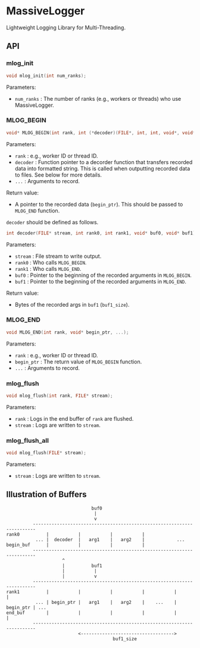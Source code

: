 # MassiveLogger

Lightweight Logging Library for Multi-Threading.

## API

### mlog_init
```c
void mlog_init(int num_ranks);
```

Parameters:
* `num_ranks` : The number of ranks (e.g., workers or threads) who use MassiveLogger.

### MLOG_BEGIN
```c
void* MLOG_BEGIN(int rank, int (*decoder)(FILE*, int, int, void*, void*), ...);
```

Parameters:
* `rank`    : e.g., worker ID or thread ID.
* `decoder` : Function pointer to a decorder function that transfers recorded data into formatted string. This is called when outputting recorded data to files. See below for more details.
* `...`     : Arguments to record.

Return value:
* A pointer to the recorded data (`begin_ptr`). This should be passed to `MLOG_END` function.

`decoder` should be defined as follows.
```c
int decoder(FILE* stream, int rank0, int rank1, void* buf0, void* buf1);
```

Parameters:
* `stream` : File stream to write output.
* `rank0`  : Who calls `MLOG_BEGIN`.
* `rank1`  : Who calls `MLOG_END`.
* `buf0`   : Pointer to the beginning of the recorded arguments in `MLOG_BEGIN`.
* `buf1`   : Pointer to the beginning of the recorded arguments in `MLOG_END`.

Return value:
* Bytes of the recorded args in `buf1` (`buf1_size`).

### MLOG_END
```c
void MLOG_END(int rank, void* begin_ptr, ...);
```

Parameters:
* `rank`      : e.g., worker ID or thread ID.
* `begin_ptr` : The return value of `MLOG_BEGIN` function.
* `...`       : Arguments to record.

### mlog_flush
```c
void mlog_flush(int rank, FILE* stream);
```

Parameters:
* `rank`   : Logs in the end buffer of `rank` are flushed.
* `stream` : Logs are written to `stream`.

### mlog_flush_all
```c
void mlog_flush(FILE* stream);
```

Parameters:
* `stream` : Logs are written to `stream`.

## Illustration of Buffers

```
                                buf0
                                 |
                                 v
          -----------------------------------------------------------------------
rank0          |           |           |           |
           ... |  decoder  |   arg1    |   arg2    |            ...
begin_buf      |           |           |           |
          -----------------------------------------------------------------------
                     ^
                     |          buf1
                     |           |
                     |           v
          -----------------------------------------------------------------------
rank1          |           |           |           |           |           |
           ... | begin_ptr |   arg1    |   arg2    |    ...    | begin_ptr | ...
end_buf        |           |           |           |           |           |
          -----------------------------------------------------------------------
                           <----------------------------------->
                                        buf1_size
```
